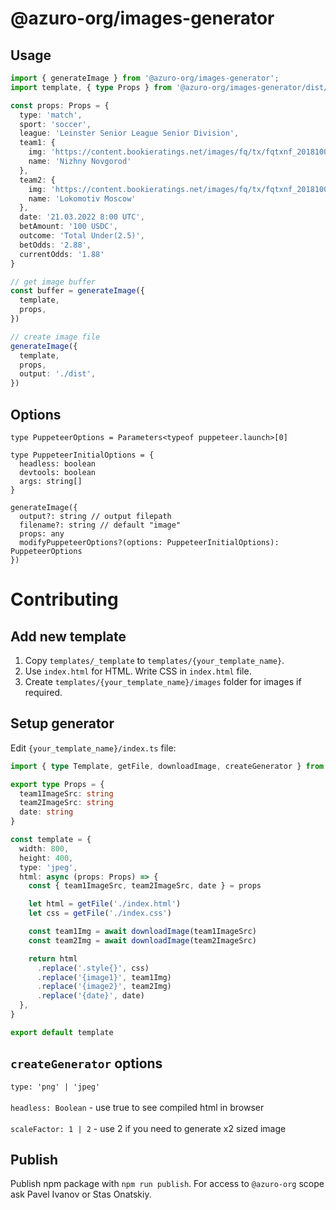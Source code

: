 # @azuro-org/images-generator

## Usage

```typescript
import { generateImage } from '@azuro-org/images-generator';
import template, { type Props } from '@azuro-org/images-generator/dist/templates/bet-nft';

const props: Props = {
  type: 'match',
  sport: 'soccer',
  league: 'Leinster Senior League Senior Division',
  team1: {
    img: 'https://content.bookieratings.net/images/fq/tx/fqtxnf_20181001112329_100x100.png',
    name: 'Nizhny Novgorod'
  },
  team2: {
    img: 'https://content.bookieratings.net/images/fq/tx/fqtxnf_20181001112329_100x100.png',
    name: 'Lokomotiv Moscow'
  },
  date: '21.03.2022 8:00 UTC',
  betAmount: '100 USDC',
  outcome: 'Total Under(2.5)',
  betOdds: '2.88',
  currentOdds: '1.88'
}

// get image buffer
const buffer = generateImage({
  template,
  props,
})

// create image file
generateImage({
  template,
  props,
  output: './dist',
})
```

## Options

```
type PuppeteerOptions = Parameters<typeof puppeteer.launch>[0]

type PuppeteerInitialOptions = {
  headless: boolean
  devtools: boolean
  args: string[]
}

generateImage({
  output?: string // output filepath
  filename?: string // default "image"
  props: any
  modifyPuppeteerOptions?(options: PuppeteerInitialOptions): PuppeteerOptions
})
```


# Contributing

## Add new template

1. Copy `templates/_template` to `templates/{your_template_name}`.
3. Use `index.html` for HTML. Write CSS in `index.html` file.
4. Create `templates/{your_template_name}/images` folder for images if required.


## Setup generator

Edit `{your_template_name}/index.ts` file:

```typescript
import { type Template, getFile, downloadImage, createGenerator } from '../../utils'

export type Props = {
  team1ImageSrc: string
  team2ImageSrc: string
  date: string
}

const template = {
  width: 800,
  height: 400,
  type: 'jpeg',
  html: async (props: Props) => {
    const { team1ImageSrc, team2ImageSrc, date } = props

    let html = getFile('./index.html')
    let css = getFile('./index.css')

    const team1Img = await downloadImage(team1ImageSrc)
    const team2Img = await downloadImage(team2ImageSrc)

    return html
      .replace('.style{}', css)
      .replace('{image1}', team1Img)
      .replace('{image2}', team2Img)
      .replace('{date}', date)
  },
}

export default template
```


## `createGenerator` options

`type: 'png' | 'jpeg'`<br /><br />
`headless: Boolean` - use true to see compiled html in browser<br /><br />
`scaleFactor: 1 | 2` - use 2 if you need to generate x2 sized image


## Publish

Publish npm package with `npm run publish`. For access to `@azuro-org` scope ask Pavel Ivanov or Stas Onatskiy.
